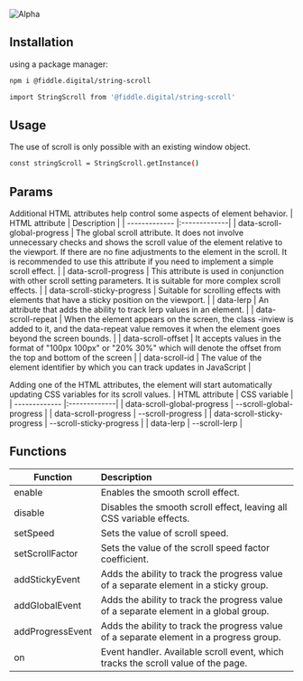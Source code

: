![Alpha](https://img.shields.io/badge/Status-Alpha-red)


## Installation

using a package manager:
```sh
npm i @fiddle.digital/string-scroll
```
```sh
import StringScroll from '@fiddle.digital/string-scroll'
```

## Usage
The use of scroll is only possible with an existing window object.
```sh
const stringScroll = StringScroll.getInstance()
```
## Params
Additional HTML attributes help control some aspects of element behavior.
| HTML attribute  | Description |
| ------------- |:-------------|
| data-scroll-global-progress      | The global scroll attribute. It does not involve unnecessary checks and shows the scroll value of the element relative to the viewport. If there are no fine adjustments to the element in the scroll. It is recommended to use this attribute if you need to implement a simple scroll effect.     |
| data-scroll-progress      | This attribute is used in conjunction with other scroll setting parameters. It is suitable for more complex scroll effects.     |
| data-scroll-sticky-progress      | Suitable for scrolling effects with elements that have a sticky position on the viewport.     |
| data-lerp      | An attribute that adds the ability to track lerp values in an element.     |
| data-scroll-repeat      | When the element appears on the screen, the class -inview is added to it, and the data-repeat value removes it when the element goes beyond the screen bounds.     |
| data-scroll-offset      | It accepts values in the format of "100px 100px" or "20% 30%" which will denote the offset from the top and bottom of the screen     |
| data-scroll-id      | The value of the element identifier by which you can track updates in JavaScript     |

Adding one of the HTML attributes, the element will start automatically updating CSS variables for its scroll values.
| HTML attribute  | CSS variable |
| ------------- |:-------------|
| data-scroll-global-progress      | --scroll-global-progress     |
| data-scroll-progress      | --scroll-progress     |
| data-scroll-sticky-progress      | --scroll-sticky-progress     |
| data-lerp      | --scroll-lerp     |

## Functions
| Function  | Description |
| ------------- |:-------------|
| enable      | Enables the smooth scroll effect. |
| disable      | Disables the smooth scroll effect, leaving all CSS variable effects.     |
| setSpeed      | Sets the value of scroll speed. |
| setScrollFactor      | Sets the value of the scroll speed factor coefficient. |
| addStickyEvent      | Adds the ability to track the progress value of a separate element in a sticky group. |
| addGlobalEvent      | Adds the ability to track the progress value of a separate element in a global group. |
| addProgressEvent      | Adds the ability to track the progress value of a separate element in a progress group. |
| on      | Event handler. Available scroll event, which tracks the scroll value of the page. |